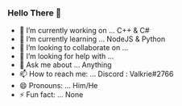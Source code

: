 ### Hello There 👋

- 🔭 I’m currently working on ... C++ & C#
- 🌱 I’m currently learning ... NodeJS & Python
- 👯 I’m looking to collaborate on ...
- 🤔 I’m looking for help with ...
- 💬 Ask me about ... Anything
- 📫 How to reach me: ... Discord : Valkrie#2766
- 😄 Pronouns: ... Him/He
- ⚡ Fun fact: ... None

